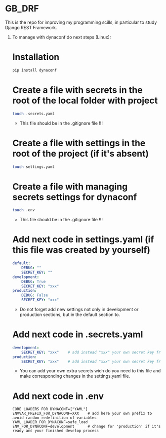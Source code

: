 # GB_DRF 
This is the repo for improving my programming scills, in particular to study Django REST Framework.

1. To manage with dynaconf do next steps (Linux):
   # Installation
     ```bash
     pip install dynaconf
     ```
   # Create a file with secrets in the root of the local folder with project
     ```bash
     touch .secrets.yaml
     ```
     * This file should be in the .gitignore file !!!
   # Create a file with settings in the root of the project (if it's absent)
     ```bash
     touch settings.yaml
     ```
   # Create a file with managing secrets settings for dynaconf
     ```bash
     touch .env
     ```
     * This file should be in the .gitignore file !!!
   # Add next code in settings.yaml (if this file was created by yourself)
     ```yaml
     default:
         DEBUG: ""
         SECRET_KEY: ""
     development:
         DEBUG: True
         SECRET_KEY: "xxx"
     production:
         DEBUG: False
         SECRET_KEY: "xxx"
     ```
     * Do not forget add new settings not only in development or production sections, but in the default section to.
   # Add next code in .secrets.yaml
     ```yaml
     development:
         SECRET_KEY: "xxx"    # add instead "xxx" your own secret key from django project settings
     production:
         SECRET_KEY: "xxx"    # add instead "xxx" your own secret key from django project settings
     ```
     * You can add your own extra secrets wich do you need to this file and make corresponding changes in the settings.yaml file.
   # Add next code in .env
     ```
     CORE_LOADERS_FOR_DYNACONF=["YAML"]
     ENVVAR_PREFIX_FOR_DYNACONF=XXX    # add here your own prefix to avoid random redefinition of variables
     YAML_LOADER_FOR_DYNACONF=safe_load
     ENV_FOR_DYNACONF=development      # change for 'production' if it's ready and your finished develop process
     ```

     

